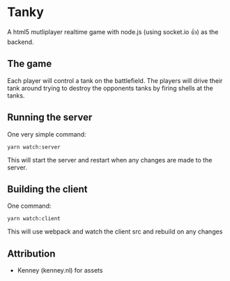 # Tanky

A html5 mutliplayer realtime game with node.js (using socket.io 👍) as the backend.

## The game
Each player will control a tank on the battlefield. The players will drive their tank around trying to destroy the opponents tanks by firing shells at the tanks.

## Running the server

One very simple command: 
```shell
yarn watch:server
```
This will start the server and restart when any changes are made to the server.

## Building the client

One command: 
```shell
yarn watch:client
```
This will use webpack and watch the client src and rebuild on any changes

## Attribution

- Kenney (kenney.nl) for assets
